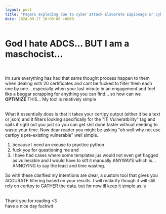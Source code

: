 ```yaml
---
layout: post
title: "Pagers exploding due to cyber attack Elaborate Espionage or CyberPunk Dystopia"
date: 2024-09-17 10:00:00 +0000
---
```

# God I hate ADCS... BUT I am a maschocist...

\
\
Im sure everything has had that same thought process happen to them when dealing with 20 certificates and cant be fucked to filter them
each one by one... especially when your last minute in an engagement and feel like a beggar scrapping for anything you can find... so how can we **OPTIMIZE** THIS...
My tool is relatively simple



\
What it essentially does is that it takes your certipy output (either it be a text or json) 
and it filters looking specifically for the "[!] Vulneratbility" tag and spits it right out you 
just so you can get shit done faster without needing to waste your time. Now dear reader you might be 
asking "oh well why not use certipy's pre-existing vulnerable" well simple.

1. because I need an excuse to practice python
2.  fuck you for questioning me and 
3. I have had cases where some templates jus would not even get flagged as vulnerable and I would have to sift it manually ANYWAYS which is... ANNOYING to say the least and time wasting.

So with these clarified my intentions are clear, a custom tool that gives you ACCURATE filtering based on your results. I will reclarify though it will still rely on ceritpy to GATHER the data. but for now ill keep it simple as is

\
Thank you for reading <3
\
have a nice day fuckwit
